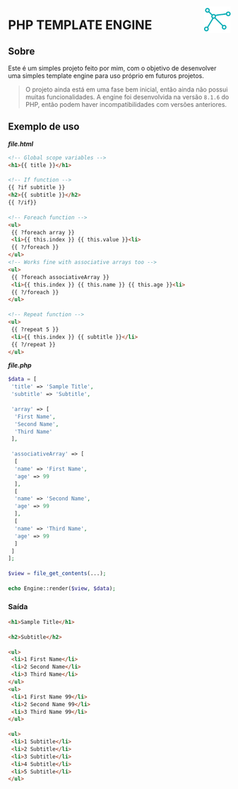 <a href="https://jphn.github.io/beacademy-devstart-frontend-myportfolio/"><img src="https://raw.githubusercontent.com/Jphn/beacademy-devstart-frontend-myportfolio/29c391f17766dd2cb19fff140c14fd9b70f7ce14/assets/img/dna-svgrepo-com.svg" align="right" width="60"/></a>

# PHP TEMPLATE ENGINE

## Sobre

Este é um simples projeto feito por mim, com o objetivo de desenvolver uma simples template engine para uso próprio em futuros projetos.

> O projeto ainda está em uma fase bem inicial, então ainda não possui muitas funcionalidades. A engine foi desenvolvida na versão `8.1.6` do PHP, então podem haver incompatibilidades com versões anteriores.

## Exemplo de uso

***file.html***

```html
<!-- Global scope variables -->
<h1>{{ title }}</h1>

<!-- If function -->
{{ ?if subtitle }}
<h2>{{ subtitle }}</h2>
{{ ?/if}}

<!-- Foreach function -->
<ul>
 {{ ?foreach array }}
 <li>{{ this.index }} {{ this.value }}<li>
 {{ ?/foreach }}
</ul>
<!-- Works fine with associative arrays too -->
<ul>
 {{ ?foreach associativeArray }}
 <li>{{ this.index }} {{ this.name }} {{ this.age }}<li>
 {{ ?/foreach }}
</ul>

<!-- Repeat function -->
<ul>
 {{ ?repeat 5 }}
 <li>{{ this.index }} {{ subtitle }}</li>
 {{ ?/repeat }}
</ul>
```

***file.php***

```php
$data = [
 'title' => 'Sample Title',
 'subtitle' => 'Subtitle',

 'array' => [
  'First Name',
  'Second Name',
  'Third Name'
 ],

 'associativeArray' => [
  [
  'name' => 'First Name',
  'age' => 99   
  ],
  [
  'name' => 'Second Name',
  'age' => 99   
  ],
  [
  'name' => 'Third Name',
  'age' => 99   
  ]
 ]
];

$view = file_get_contents(...);

echo Engine::render($view, $data);
```

### Saída

```html
<h1>Sample Title</h1>

<h2>Subtitle</h2>

<ul>
 <li>1 First Name</li>
 <li>2 Second Name</li>
 <li>3 Third Name</li>
</ul>
<ul>
 <li>1 First Name 99</li>
 <li>2 Second Name 99</li>
 <li>3 Third Name 99</li>
</ul>

<ul>
 <li>1 Subtitle</li>
 <li>2 Subtitle</li>
 <li>3 Subtitle</li>
 <li>4 Subtitle</li>
 <li>5 Subtitle</li>
</ul>
```

